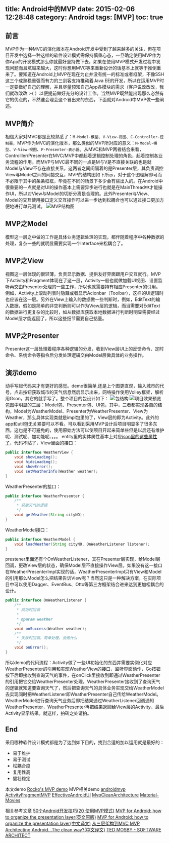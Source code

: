 title: Android中的MVP
date: 2015-02-06 12:28:48
category: Android
tags: [MVP]
toc: true
---

## 前言
MVP作为一种MVC的演化版本在Android开发中受到了越来越多的关注，但在项目开发中选择一种这样的软件设计模式需保持慎重心态，一旦确定使用MVP作为你App的开发模式那么你就最好坚持做下去，如果在使用MVP模式开发过程中发现问题而且坑越来越大，这时你想用MVC等来重新设计的话基本上就等于推倒重来了。要知道在Android上MVP在现在为止并没有统一的标准或者框架，不像SSH这三个成熟稳重强而有力的三剑客支持推动着Java EE的开发，所以在运用MVP时一定要做好自己的理解，并且尽量预知自己App各模块的需求（客户说改改改，我们就改改改 :-( ）以便提前做好充分的设计工作。当然MVP既然能出现那么必然有它的优点的，不然谁会理会这个冒出来的东西，下面就对Android中MVP做一些阐述。

## MVP简介
相信大家对MVC都是比较熟悉了：`M-Model-模型`、`V-View-视图`、`C-Controller-控制器`，MVP作为MVC的演化版本，那么类似的MVP所对应的意义：`M-Model-模型`、`V-View-视图`、`P-Presenter-表示器`。从MVC和MVP两者结合来看，Controlller/Presenter在MVC/MVP中都起着逻辑控制处理的角色，起着控制各业务流程的作用。而MVP与MVC最不同的一点是M与V是不直接关联的也是就Model与View不存在直接关系，这两者之间间隔着的是Presenter层，其负责调控View与Model之间的间接交互，MVP的结构图如下所示，对于这个图理解即可而不必限于其中的条条框框，毕竟在不同的场景下多少会有些出入的。在Android中很重要的一点就是对UI的操作基本上需要异步进行也就是在MainThread中才能操作UI，所以对View与Model的切断分离是合理的。此外Presenter与View、Model的交互使用接口定义交互操作可以进一步达到松耦合也可以通过接口更加方便地进行单元测试。
![MVP结构图](http://rocko-blog.qiniudn.com/Android中的MVP_1.png)

<!--more-->

## MVP之Model
模型这一层之中做的工作是具体业务逻辑处理的实现，都伴随着程序中各种数据的处理，复杂一些的就明显需要实现一个Interface来松耦合了。

## MVP之View
视图这一层体现的很轻薄，负责显示数据、提供友好界面跟用户交互就行。MVP下Activity和Fragment体现在了这一层，Activity一般也就做加载UI视图、设置监听再交由Presenter处理的一些工作，所以也就需要持有相应Presenter的引用。例如，Activity上滚动列表时隐藏或者显示Acionbar（Toolbar），这样的UI逻辑时也应该在这一层。另外在View上输入的数据做一些判断时，例如，EditText的输入数据，假如是简单的非空判断则可以作为View层的逻辑，而当需要对EditText的数据进行更复杂的比较时，如从数据库获取本地数据进行判断时明显需要经过Model层才能返回了，所以这些细节需要自己掂量。

## MVP之Presenter
Presenter这一层处理着程序各种逻辑的分发，收到View层UI上的反馈命令、定时命令、系统命令等指令后分发处理逻辑交由Model层做具体的业务操作。

## 演示demo
动手写起代码来才有更好的感觉。demo很简单,还是上个图更直观，输入城市的代号，点击按钮获取城市的天气信息然后显示出来，网络操作使用Volley框架，解析用Gson，其它的就手写了。整个项目的包设计如下：
![包结构](http://rocko-blog.qiniudn.com/Android中的MVP_2.png?imageView2/2/w/450/h/450/q/100)
![项目效果预览](http://rocko-blog.qiniudn.com/Android中的MVP_3.png?imageView2/2/w/450/h/450/q/100)
包图中明显的三层：Model包、Presenter包、UI包，其中，三者都实现各自的结构，Model为WeatherModel、Presenter为WeatherPresenter、View为Weather，那么具体实现类就是impl包里的了，View层的即为Activity。此外的app和util包无关紧要可以不看。可以看到采用MVP设计后项目明显多了很多东西，这也是不可避免的，使用原始方法可以使项目开起来简单些但是以后还有维护呢、测试呢、加功能呢、。。。
entity里的实体属性基本上对应[json里的这些属性了](http://www.weather.com.cn/data/sk/101010100.html)，代码不贴了，View里面的接口：
``` java
public interface WeatherView {
    void showLoading();
    void hideLoading();
    void showError();
    void setWeatherInfo(Weather weather);
}
```
WeatherPresenter的接口：
``` java
public interface WeatherPresenter {
    /**
     * 获取天气的逻辑
     */
    void getWeather(String cityNO);
}
```
WeatherModel接口：
``` java
public interface WeatherModel {
    void loadWeather(String cityNO, OnWeatherListener listener);
}
```
prestener里面还有个OnWeatherListener，其在Presenter层实现，给Model层回调，更改View层的状态，确保Model层不直接操作View层。如果没有这一接口在WeatherPresenterImpl实现的话，WeatherPresenterImpl只有View和Model的引用那么Model怎么把结果告诉View呢？当然这只是一种解决方案，在实际项目中可以使用Dagger、EventBus、Otto等第三方框架结合进来达到更加松耦合的设计。
``` java
public interface OnWeatherListener {
    /**
     * 成功时回调
     *
     * @param weather
     */
    void onSuccess(Weather weather);
    /**
     * 失败时回调，简单处理，没做什么
     */
    void onError();
}
```
所以demo的代码流程：Activity做了一些UI初始化的东西并需要实例化对应WeatherPresenter的引用和实现WeatherView的接口，监听界面动作，Go按钮按下后即接收到查询天气的事件，在onClick里接收到即通过WeatherPresenter的引用把它交给WeatherPresenter处理。WeatherPresenter接收到了查询天气的逻辑就知道要查询天气了，然后把查询天气的具体业务实现交给WeatherModel去实现同时把WeatherListener即WeatherPresenter自己传给WeatherModel。WeatherModel进行查询天气业务后即把结果通过WeatherListener回调通知WeatherPresenter，WeatherPresenter再把结果返回给View层的Activity，最后Activity显示结果。就这样，拍砖之处请拍。
## End
采用哪种软件设计模式都是为了达到如下目的，找到合适的加以运用就是最好的：
- 易于维护
- 易于测试
- 松耦合度
- 复用性高
- 健壮稳定

本文demo
[Rocko's MVP demo](https://github.com/zhengxiaopeng/Rocko-Android-Demos/tree/master/android-mvp)
MVP相关demo
[androidmvp](https://github.com/antoniolg/androidmvp)
[ActivityFragmentMVP](https://github.com/spengilley/ActivityFragmentMVP)
[EffectiveAndroidUI](https://github.com/pedrovgs/EffectiveAndroidUI)
[MvpCleanArchitecture](https://github.com/glomadrian/MvpCleanArchitecture)
[Material-Movies](https://github.com/saulmm/Material-Movies)

相关参考文章
[50个Android开发技巧(20 使用MVP模式)](http://blog.csdn.net/vector_yi/article/details/24719873)
[MVP for Android: how to organize the presentation layer(英文原版)](http://antonioleiva.com/mvp-android/)
[MVP for Android: how to organize the presentation layer(中文译文)](http://blog.jobbole.com/71209/)
[从三层架构到MVC,MVP](http://www.cnblogs.com/daizhj/archive/2009/04/30/1447035.HTML)
[Architecting Android…The clean way?(中文译文)](https://github.com/AWCNTT/ArticleTranslateProject/blob/master/translated/Issue%23118/2014-09-11-Architecting%20Android%E2%80%A6The%20clean%20way.md)
[TED MOSBY - SOFTWARE ARCHITECT](http://hannesdorfmann.com/android/mosby/)
